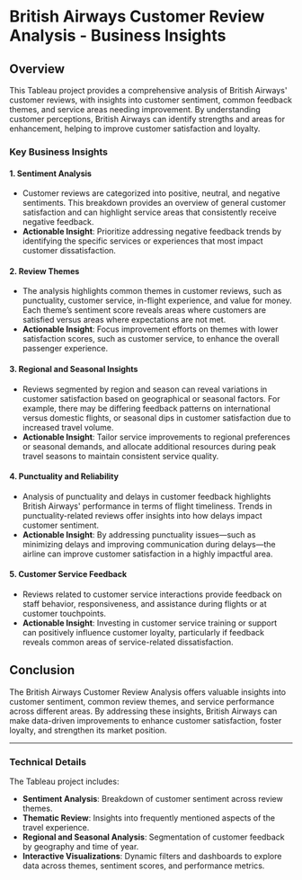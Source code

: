 # British Airways Customer Review Analysis - Business Insights

## Overview
This Tableau project provides a comprehensive analysis of British Airways' customer reviews, with insights into customer sentiment, common feedback themes, and service areas needing improvement. By understanding customer perceptions, British Airways can identify strengths and areas for enhancement, helping to improve customer satisfaction and loyalty.

### Key Business Insights

#### 1. **Sentiment Analysis**
- Customer reviews are categorized into positive, neutral, and negative sentiments. This breakdown provides an overview of general customer satisfaction and can highlight service areas that consistently receive negative feedback.
- **Actionable Insight**: Prioritize addressing negative feedback trends by identifying the specific services or experiences that most impact customer dissatisfaction.

#### 2. **Review Themes**
- The analysis highlights common themes in customer reviews, such as punctuality, customer service, in-flight experience, and value for money. Each theme’s sentiment score reveals areas where customers are satisfied versus areas where expectations are not met.
- **Actionable Insight**: Focus improvement efforts on themes with lower satisfaction scores, such as customer service, to enhance the overall passenger experience.

#### 3. **Regional and Seasonal Insights**
- Reviews segmented by region and season can reveal variations in customer satisfaction based on geographical or seasonal factors. For example, there may be differing feedback patterns on international versus domestic flights, or seasonal dips in customer satisfaction due to increased travel volume.
- **Actionable Insight**: Tailor service improvements to regional preferences or seasonal demands, and allocate additional resources during peak travel seasons to maintain consistent service quality.

#### 4. **Punctuality and Reliability**
- Analysis of punctuality and delays in customer feedback highlights British Airways' performance in terms of flight timeliness. Trends in punctuality-related reviews offer insights into how delays impact customer sentiment.
- **Actionable Insight**: By addressing punctuality issues—such as minimizing delays and improving communication during delays—the airline can improve customer satisfaction in a highly impactful area.

#### 5. **Customer Service Feedback**
- Reviews related to customer service interactions provide feedback on staff behavior, responsiveness, and assistance during flights or at customer touchpoints. 
- **Actionable Insight**: Investing in customer service training or support can positively influence customer loyalty, particularly if feedback reveals common areas of service-related dissatisfaction.

## Conclusion
The British Airways Customer Review Analysis offers valuable insights into customer sentiment, common review themes, and service performance across different areas. By addressing these insights, British Airways can make data-driven improvements to enhance customer satisfaction, foster loyalty, and strengthen its market position.

---

### Technical Details
The Tableau project includes:
- **Sentiment Analysis**: Breakdown of customer sentiment across review themes.
- **Thematic Review**: Insights into frequently mentioned aspects of the travel experience.
- **Regional and Seasonal Analysis**: Segmentation of customer feedback by geography and time of year.
- **Interactive Visualizations**: Dynamic filters and dashboards to explore data across themes, sentiment scores, and performance metrics.

